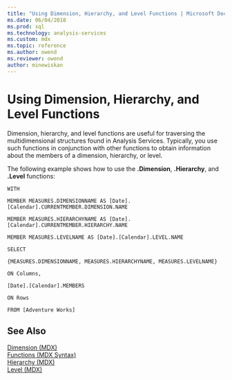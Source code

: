 ```yaml
---
title: "Using Dimension, Hierarchy, and Level Functions | Microsoft Docs"
ms.date: 06/04/2018
ms.prod: sql
ms.technology: analysis-services
ms.custom: mdx
ms.topic: reference
ms.author: owend
ms.reviewer: owend
author: minewiskan
---
```

# Using Dimension, Hierarchy, and Level Functions


  Dimension, hierarchy, and level functions are useful for traversing the multidimensional structures found in Analysis Services. Typically, you use such functions in conjunction with other functions to obtain information about the members of a dimension, hierarchy, or level.  
  
 The following example shows how to use the **.Dimension**, **.Hierarchy**, and **.Level** functions:  
  
 `WITH`  
  
 `MEMBER MEASURES.DIMENSIONNAME AS [Date].[Calendar].CURRENTMEMBER.DIMENSION.NAME`  
  
 `MEMBER MEASURES.HIERARCHYNAME AS [Date].[Calendar].CURRENTMEMBER.HIERARCHY.NAME`  
  
 `MEMBER MEASURES.LEVELNAME AS [Date].[Calendar].LEVEL.NAME`  
  
 `SELECT`  
  
 `{MEASURES.DIMENSIONNAME, MEASURES.HIERARCHYNAME, MEASURES.LEVELNAME}`  
  
 `ON Columns,`  
  
 `[Date].[Calendar].MEMBERS`  
  
 `ON Rows`  
  
 `FROM [Adventure Works]`  
  
## See Also  
 [Dimension &#40;MDX&#41;](../mdx/dimension-mdx.md)   
 [Functions &#40;MDX Syntax&#41;](../mdx/functions-mdx-syntax.md)   
 [Hierarchy &#40;MDX&#41;](../mdx/hierarchy-mdx.md)   
 [Level &#40;MDX&#41;](../mdx/level-mdx.md)  
  
  

